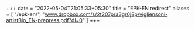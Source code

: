 +++
date = "2022-05-04T21:05:33+05:30"
title = "EPK-EN redirect"
aliases = [
    "/epk-en/",
    "www.dropbox.com/s/2t207pra3gr0j8p/vigliensoni-artistBio_EN-prepress.pdf?dl=0"
]
+++

